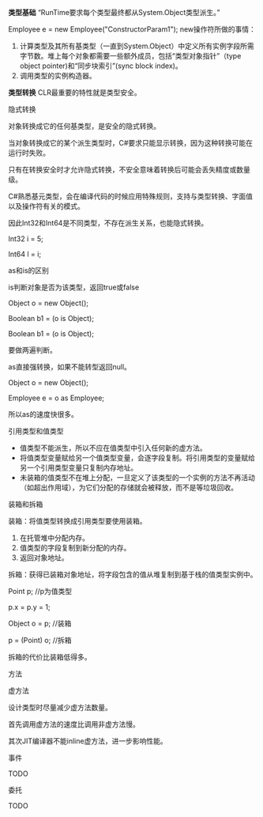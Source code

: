 **类型基础**
“RunTime要求每个类型最终都从System.Object类型派生。”

Employee e = new Employee("ConstructorParam1");
new操作符所做的事情：
1.  计算类型及其所有基类型（一直到System.Object）中定义所有实例字段所需字节数。堆上每个对象都需要一些额外成员，包括“类型对象指针”（type object pointer)和“同步块索引”(sync block index)。
2.  调用类型的实例构造器。

**类型转换**
CLR最重要的特性就是类型安全。

隐式转换

对象转换成它的任何基类型，是安全的隐式转换。

当对象转换成它的某个派生类型时，C#要求只能显示转换，因为这种转换可能在运行时失败。

只有在转换安全时才允许隐式转换，不安全意味着转换后可能会丢失精度或数量级。

C#熟悉基元类型，会在编译代码的时候应用特殊规则，支持与类型转换、字面值以及操作符有关的模式。

因此Int32和Int64是不同类型，不存在派生关系，也能隐式转换。

Int32 i = 5;

Int64 l = i;

as和is的区别

is判断对象是否为该类型，返回true或false

Object o = new Object();

Boolean b1 = (o is Object);

Boolean b1 = (o is Object);

要做两遍判断。

as直接强转换，如果不能转型返回null。

Object o = new Object();

Employee e = o as Employee;

所以as的速度快很多。

引用类型和值类型

-   值类型不能派生，所以不应在值类型中引入任何新的虚方法。
-   将值类型变量赋给另一个值类型变量，会逐字段复制。将引用类型的变量赋给另一个引用类型变量只复制内存地址。
-   未装箱的值类型不在堆上分配，一旦定义了该类型的一个实例的方法不再活动（如超出作用域），为它们分配的存储就会被释放，而不是等垃圾回收。

装箱和拆箱

装箱：将值类型转换成引用类型要使用装箱。

1.  在托管堆中分配内存。
2.  值类型的字段复制到新分配的内存。
3.  返回对象地址。

拆箱：获得已装箱对象地址，将字段包含的值从堆复制到基于栈的值类型实例中。

Point p; //p为值类型

p.x = p.y = 1;

Object o = p; //装箱

p = (Point) o; //拆箱

拆箱的代价比装箱低得多。

方法

虚方法

设计类型时尽量减少虚方法数量。

首先调用虚方法的速度比调用非虚方法慢。

其次JIT编译器不能inline虚方法，进一步影响性能。

事件

TODO

委托

TODO

